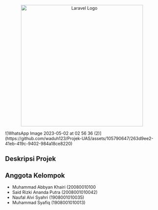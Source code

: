 <p align="center"><a href="https://laravel.com" target="_blank"><img src="https://raw.githubusercontent.com/laravel/art/master/logo-lockup/5%20SVG/2%20CMYK/1%20Full%20Color/laravel-logolockup-cmyk-red.svg" width="400" alt="Laravel Logo"></a></p>
![WhatsApp Image 2023-05-02 at 02 56 36 (2)](https://github.com/waduh123/Projek-UAS/assets/105790647/263d9ee2-41eb-419c-9402-984a18ce8220)


</p>

## Deskripsi Projek


## Anggota Kelompok

  - Muhammad Abbyan Khairi (20080010100
  - Said Rizki Ananda Putra (2008001010042)
  - Naufal Alvi Syahri (1908001010035)
  - Muhammad Syafiq (1908001010013)
